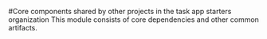 #Core components shared by other projects in the task app starters organization
This module consists of core dependencies and other common artifacts.
